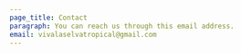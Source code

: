 ```yaml
---
page_title: Contact
paragraph: You can reach us through this email address.
email: vivalaselvatropical@gmail.com
---
```

